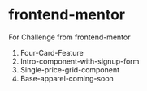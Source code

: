 # frontend-mentor
For Challenge from frontend-mentor

1. Four-Card-Feature
2. Intro-component-with-signup-form
3. Single-price-grid-component
4. Base-apparel-coming-soon
   